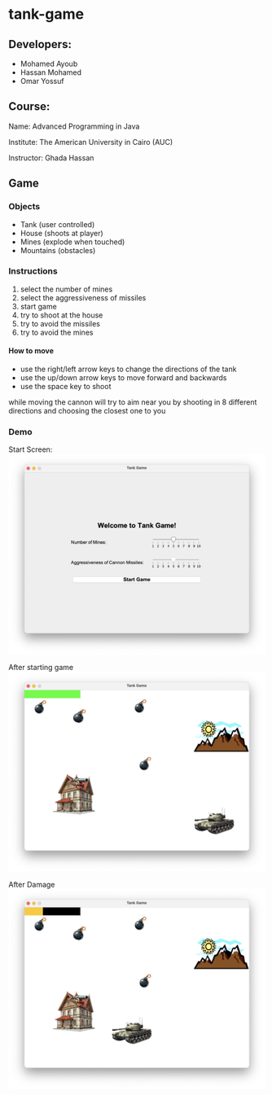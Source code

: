 # tank-game

## Developers:

- Mohamed Ayoub
- Hassan Mohamed
- Omar Yossuf

## Course:

Name: Advanced Programming in Java

Institute: The American University in Cairo (AUC)

Instructor: Ghada Hassan

## Game

### Objects

- Tank (user controlled)
- House (shoots at player)
- Mines (explode when touched)
- Mountains (obstacles)

### Instructions

1. select the number of mines
2. select the aggressiveness of missiles
3. start game
4. try to shoot at the house
5. try to avoid the missiles
6. try to avoid the mines

#### How to move

- use the right/left arrow keys to change the directions of the tank
- use the up/down arrow keys to move forward and backwards
- use the space key to shoot

while moving the cannon will try to aim near you by shooting in 8 different directions and choosing the closest one to you

### Demo

Start Screen:
![Starting Screen](imgs/startingscreenDemo.jpg)

After starting game
![Start Game](imgs/nodamageDemo.jpg)

After Damage
![Damage](imgs/damageDemo.jpg)
